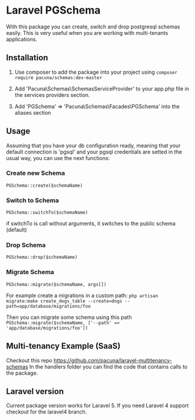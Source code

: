 # Laravel PGSchema

With this package you can create, switch and drop postgresql schemas
easily. This is very useful when you are working with multi-tenants
applications.

## Installation 

1. Use composer to add the package into your project
using 
`composer require pacuna/schemas:dev-master`

2. Add 'Pacuna\Schemas\SchemasServiceProvider' to your app.php file in the
services providers section.
3. Add 'PGSchema' => 'Pacuna\Schemas\Facades\PGSchema' into the aliases
section

## Usage

Assuming that you have your db configuration ready, meaning that
your default connection is 'pgsql' and your pgsql credentials
are setted in the usual way, you can use the next functions:

### Create new Schema

`PGSchema::create($schemaName)`

### Switch to Schema

`PGSchema::switchTo($schemaName)`

if switchTo is call without arguments, it switches to the public
schema (default)

### Drop Schema

`PGSchema::drop($schemaName)`

### Migrate Schema

`PGSchema::migrate($schemaName, args[])`

For example create a migrations in a custom path:
`php artisan migrate:make create_dogs_table --create=dogs --path=app/database/migrations/foo`

Then you can migrate some schema using this path
`PGSchema::migrate($schemaName, ['--path' => 'app/database/migrations/foo'])`

## Multi-tenancy Example (SaaS)

Checkout this repo https://github.com/pacuna/laravel-multitenancy-schemas
In the handlers folder you can find the code that contains calls to
the package.


## Laravel version

Current package version works for Laravel 5. If you need Laravel 4 support checkout for the laravel4 branch.
